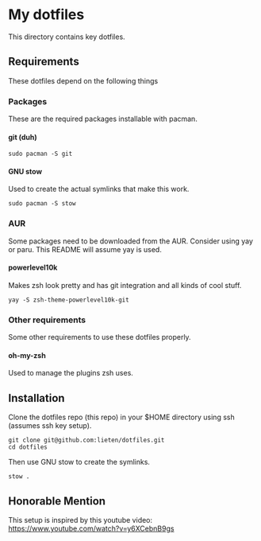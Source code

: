 # My dotfiles

This directory contains key dotfiles. 

## Requirements

These dotfiles depend on the following things

### Packages

These are the required packages installable with pacman.

#### git (duh)

```
sudo pacman -S git
```

#### GNU stow 

Used to create the actual symlinks that make this work.
```
sudo pacman -S stow
```

### AUR

Some packages need to be downloaded from the AUR. Consider using yay or paru. This README will assume yay is used. 

#### powerlevel10k

Makes zsh look pretty and has git integration and all kinds of cool stuff.
```
yay -S zsh-theme-powerlevel10k-git
```

### Other requirements 

Some other requirements to use these dotfiles properly. 

#### oh-my-zsh

Used to manage the plugins zsh uses.

## Installation

Clone the dotfiles repo (this repo) in your $HOME directory using ssh (assumes ssh key setup). 
```
git clone git@github.com:lieten/dotfiles.git
cd dotfiles
```

Then use GNU stow to create the symlinks.
```
stow .
```

## Honorable Mention

This setup is inspired by this youtube video: https://www.youtube.com/watch?v=y6XCebnB9gs

